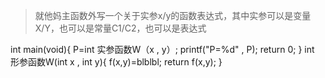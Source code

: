 
>就他妈主函数外写一个关于实参x/y的函数表达式，其中实参可以是变量X/Y，也可以是常量C1/C2，也可以是表达式

int main(void){
P=int 实参函数W（x , y）;
printf("P=%d" , P);
return 0;
}
int 形参函数W(int x , int y){
f(x,y)=blblbl;
return f(x,y);
}
<!--stackedit_data:
eyJoaXN0b3J5IjpbLTQ3MjU5Nzc4Nl19
-->